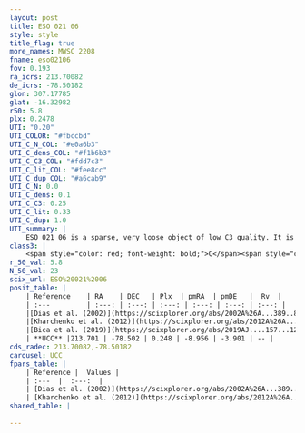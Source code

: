 ```yaml
---
layout: post
title: ESO 021 06
style: style
title_flag: true
more_names: MWSC 2208
fname: eso02106
fov: 0.193
ra_icrs: 213.70082
de_icrs: -78.50182
glon: 307.17785
glat: -16.32982
r50: 5.8
plx: 0.2478
UTI: "0.20"
UTI_COLOR: "#fbccbd"
UTI_C_N_COL: "#e0a6b3"
UTI_C_dens_COL: "#f1b6b3"
UTI_C_C3_COL: "#fdd7c3"
UTI_C_lit_COL: "#fee8cc"
UTI_C_dup_COL: "#a6cab9"
UTI_C_N: 0.0
UTI_C_dens: 0.1
UTI_C_C3: 0.25
UTI_C_lit: 0.33
UTI_C_dup: 1.0
UTI_summary: |
    ESO 021 06 is a sparse, very loose object of low C3 quality. It is poorly studied in the literature, with no articles listed in the last 6 years.<br><br><span style="color: #99180f; font-weight: bold;">Warning: </span>contains less than 25 stars with <i>P>0.5</i> estimated.
class3: |
    <span style="color: red; font-weight: bold;">C</span><span style="color: red; font-weight: bold;">C</span>
r_50_val: 5.8
N_50_val: 23
scix_url: ESO%20021%2006
posit_table: |
    | Reference    | RA    | DEC   | Plx  | pmRA  | pmDE   |  Rv  |
    | :---         | :---: | :---: | :---: | :---: | :---: | :---: |
    |[Dias et al. (2002)](https://scixplorer.org/abs/2002A%26A...389..871D) | 213.967 | -78.503 | -- | -2.81 | -3.68 | -- |
    |[Kharchenko et al. (2012)](https://scixplorer.org/abs/2012A%26A...543A.156K) | 213.966 | -78.515 | -- | -3.04 | -5.85 | -- |
    |[Bica et al. (2019)](https://scixplorer.org/abs/2019AJ....157...12B) | 213.959 | -78.503 | -- | -- | -- | -- |
    | **UCC** |213.701 | -78.502 | 0.248 | -8.956 | -3.901 | -- | 
cds_radec: 213.70082,-78.50182
carousel: UCC
fpars_table: |
    | Reference |  Values |
    | :---  |  :---:  |
    | [Dias et al. (2002)](https://scixplorer.org/abs/2002A%26A...389..871D) | `E(B-V)=1.03, Dist=1222.0, Age=9.35, [Fe/H]=-0.05` |
    | [Kharchenko et al. (2012)](https://scixplorer.org/abs/2012A%26A...543A.156K) | `e_bv=0.104, distance=2473, log_age=9.5` |
shared_table: |
    
---
```

